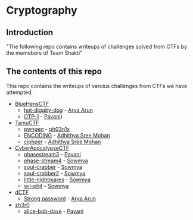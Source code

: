 # Cryptography

## Introduction

"The following repo contains writeups of challenges solved from CTFs by the memebers of Team Shakti"

## The contents of this repo 

This repo contains the writeups of varoius challenges from CTFs we have attempted.

- [BlueHensCTF](https://ctftime.org/event/1298)
    - [hot-diggity-dog](../BlueHensCTF/hot-diggity-dog) - [Arya Arun](https://twitter.com/aryaarun_)
    - [OTP-1](../BlueHensCTF/otp-1/OTP-1) - [Pavani](https://twitter.com/PavaniPoluru))
- [TamuCTF](https://ctftime.org/event/1320)
    - [pwngen](../TamuCTF/pwngen/writeup) - [ph03n1x](https://github.com/meenakshisl)
    - [ENCODING](../TamuCTF/encoding/encod) - [Adhithya Sree Mohan](https://twitter.com/adhithya_sree)
    - [ciphper](../TamuCTF/ciphper) - [Adhithya Sree Mohan](https://twitter.com/adhithya_sree)
- [CyberApocalypseCTF](https://ctftime.org/event/1304)
    - [phasestream3](../CyberApocalypseCTF/Phasestream3/readme) -  [Pavani](https://twitter.com/PavaniPoluru)
    - [phase-stream4](../CyberApocalypseCTF/Phase_Stream4) - [Sowmya](https://twitter.com/__4lph4__)
    - [soul-crabber](../CyberApocalypseCTF/Soul_Crabber) - [Sowmya](https://twitter.com/__4lph4__)
    - [soul-crabber2](../CyberApocalypseCTF/Soul_Crabber2) - [Sowmya](https://twitter.com/__4lph4__)
    - [little-nightmares](../CyberApocalypseCTF/Little_Nightmares) - [Sowmya](https://twitter.com/__4lph4__)
    - [wii-phit](../CyberApocalypseCTF/Wii_Phit) - [Sowmya](https://twitter.com/__4lph4__)
- [dCTF](https://ctftime.org/event/1361)
    - [Strong password](../dCTF/strong_pwd) - [Arya Arun](https://twitter.com/aryaarun_)
- [zh3r0](https://ctftime.org/event/1285)
    - [alice-bob-dave](../zh3ro/abd) - [Pavani](https://twitter.com/PavaniPoluru)
        

